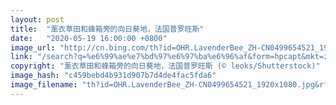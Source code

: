 ```yaml
---
layout: post
title:  "薰衣草田和蜂箱旁的向日葵地，法国普罗旺斯"
date:   "2020-05-19 16:00:00 +0800"
image_url: "http://cn.bing.com/th?id=OHR.LavenderBee_ZH-CN0499654521_1920x1080.jpg&rf=LaDigue_1920x1080.jpg&pid=hp"
link: "/search?q=%e6%99%ae%e7%bd%97%e6%97%ba%e6%96%af&form=hpcapt&mkt=zh-cn"
copyright: "薰衣草田和蜂箱旁的向日葵地，法国普罗旺斯 (© leoks/Shutterstock)"
image_hash: "c459bebd4b931d907b7d4de4fac5fda6"
image_filename: "th?id=OHR.LavenderBee_ZH-CN0499654521_1920x1080.jpg&rf=LaDigue_1920x1080.jpg&pid=hp"
---
```

